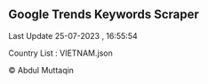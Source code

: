 

## Google Trends Keywords Scraper 
 
Last Update 25-07-2023 , 16:55:54

Country List :
VIETNAM.json



© Abdul Muttaqin 
